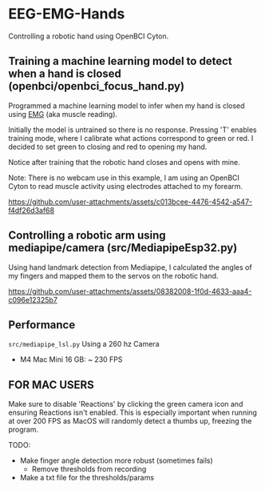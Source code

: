 # EEG-EMG-Hands
Controlling a robotic hand using OpenBCI Cyton.

## Training a machine learning model to detect when a hand is closed (openbci/openbci_focus_hand.py)
Programmed a machine learning model to infer when my hand is closed using [EMG](https://docs.openbci.com/GettingStarted/Biosensing-Setups/EMGSetup/) (aka muscle reading).

Initially the model is untrained so there is no response. Pressing 'T' enables training mode, where I calibrate what actions correspond to green or red. I decided to set green to closing and red to opening my hand.

Notice after training that the robotic hand closes and opens with mine.

Note: There is no webcam use in this example, I am using an OpenBCI Cyton to read muscle activity using electrodes attached to my forearm.

https://github.com/user-attachments/assets/c013bcee-4476-4542-a547-f4df26d3af68

## Controlling a robotic arm using mediapipe/camera (src/MediapipeEsp32.py)
Using hand landmark detection from Mediapipe, I calculated the angles of my fingers and mapped them to the servos on the robotic hand.

https://github.com/user-attachments/assets/08382008-1f0d-4633-aaa4-c096e12325b7

## Performance

`src/mediapipe_lsl.py`
Using a 260 hz Camera
- M4 Mac Mini 16 GB: ~ 230 FPS

## FOR MAC USERS
Make sure to disable 'Reactions' by clicking the green camera icon and ensuring 
Reactions isn't enabled. This is especially important when running at over 200 FPS
as MacOS will randomly detect a thumbs up, freezing the program.

TODO:
- Make finger angle detection more robust (sometimes fails)
  - Remove thresholds from recording
- Make a txt file for the thresholds/params